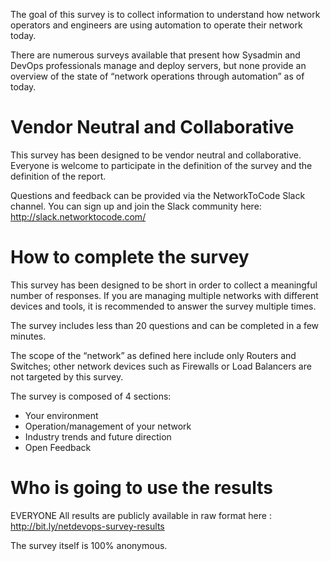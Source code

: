 The goal of this survey is to collect information to understand how network operators and engineers are using automation to operate their network today. 

There are numerous surveys available that present how Sysadmin and DevOps professionals manage and deploy servers, but none provide an overview of the state of “network operations through automation” as of today.

# Vendor Neutral and Collaborative

This survey has been designed to be vendor neutral and collaborative.
Everyone is welcome to participate in the definition of the survey and the definition of the report.

Questions and feedback can be provided via the NetworkToCode Slack channel.
You can sign up and join the Slack community here: http://slack.networktocode.com/

# How to complete the survey

This survey has been designed to be short in order to collect a meaningful number of responses. If you are managing multiple networks with different devices and tools, it is recommended to answer the survey multiple times.

The survey includes less than 20 questions and can be completed in a few minutes. 

The scope of the “network” as defined here include only Routers and Switches; 
other network devices such as Firewalls or Load Balancers are not targeted by this survey.

The survey is composed of 4 sections:
* Your environment
* Operation/management of your network
* Industry trends and future direction 
* Open Feedback

# Who is going to use the results

EVERYONE 
All results are publicly available in raw format here : http://bit.ly/netdevops-survey-results

The survey itself is 100% anonymous.